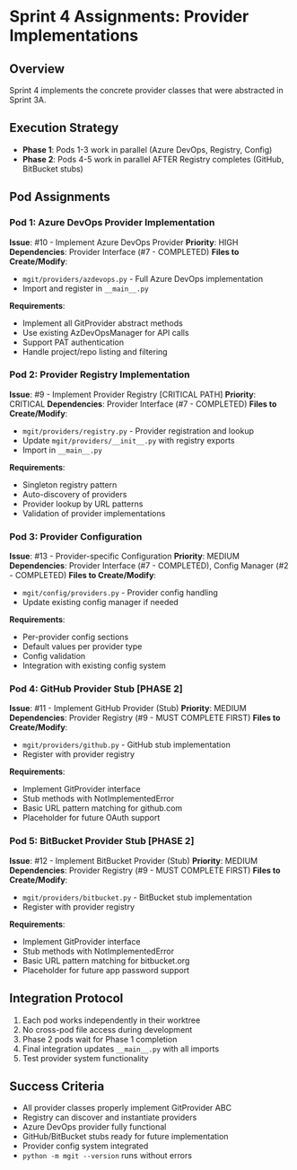 # Sprint 4 Assignments: Provider Implementations

## Overview
Sprint 4 implements the concrete provider classes that were abstracted in Sprint 3A.

## Execution Strategy
- **Phase 1**: Pods 1-3 work in parallel (Azure DevOps, Registry, Config)
- **Phase 2**: Pods 4-5 work in parallel AFTER Registry completes (GitHub, BitBucket stubs)

## Pod Assignments

### Pod 1: Azure DevOps Provider Implementation
**Issue**: #10 - Implement Azure DevOps Provider
**Priority**: HIGH
**Dependencies**: Provider Interface (#7 - COMPLETED)
**Files to Create/Modify**:
- `mgit/providers/azdevops.py` - Full Azure DevOps implementation
- Import and register in `__main__.py`

**Requirements**:
- Implement all GitProvider abstract methods
- Use existing AzDevOpsManager for API calls
- Support PAT authentication
- Handle project/repo listing and filtering

### Pod 2: Provider Registry Implementation  
**Issue**: #9 - Implement Provider Registry [CRITICAL PATH]
**Priority**: CRITICAL
**Dependencies**: Provider Interface (#7 - COMPLETED)
**Files to Create/Modify**:
- `mgit/providers/registry.py` - Provider registration and lookup
- Update `mgit/providers/__init__.py` with registry exports
- Import in `__main__.py`

**Requirements**:
- Singleton registry pattern
- Auto-discovery of providers
- Provider lookup by URL patterns
- Validation of provider implementations

### Pod 3: Provider Configuration
**Issue**: #13 - Provider-specific Configuration
**Priority**: MEDIUM
**Dependencies**: Provider Interface (#7 - COMPLETED), Config Manager (#2 - COMPLETED)
**Files to Create/Modify**:
- `mgit/config/providers.py` - Provider config handling
- Update existing config manager if needed

**Requirements**:
- Per-provider config sections
- Default values per provider type
- Config validation
- Integration with existing config system

### Pod 4: GitHub Provider Stub [PHASE 2]
**Issue**: #11 - Implement GitHub Provider (Stub)
**Priority**: MEDIUM
**Dependencies**: Provider Registry (#9 - MUST COMPLETE FIRST)
**Files to Create/Modify**:
- `mgit/providers/github.py` - GitHub stub implementation
- Register with provider registry

**Requirements**:
- Implement GitProvider interface
- Stub methods with NotImplementedError
- Basic URL pattern matching for github.com
- Placeholder for future OAuth support

### Pod 5: BitBucket Provider Stub [PHASE 2]
**Issue**: #12 - Implement BitBucket Provider (Stub)
**Priority**: MEDIUM  
**Dependencies**: Provider Registry (#9 - MUST COMPLETE FIRST)
**Files to Create/Modify**:
- `mgit/providers/bitbucket.py` - BitBucket stub implementation
- Register with provider registry

**Requirements**:
- Implement GitProvider interface
- Stub methods with NotImplementedError
- Basic URL pattern matching for bitbucket.org
- Placeholder for future app password support

## Integration Protocol
1. Each pod works independently in their worktree
2. No cross-pod file access during development
3. Phase 2 pods wait for Phase 1 completion
4. Final integration updates `__main__.py` with all imports
5. Test provider system functionality

## Success Criteria
- All provider classes properly implement GitProvider ABC
- Registry can discover and instantiate providers
- Azure DevOps provider fully functional
- GitHub/BitBucket stubs ready for future implementation
- Provider config system integrated
- `python -m mgit --version` runs without errors
